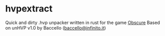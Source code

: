 # hvpextract
Quick and dirty .hvp unpacker written in rust for the game [Obscure](https://en.wikipedia.org/wiki/Obscure_(video_game))  
Based on unHVP v1.0 by Baccello (baccello@infinito.it)
